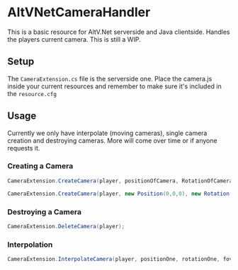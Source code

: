 # AltVNetCameraHandler

This is a basic resource for AltV.Net serverside and Java clientside. Handles the players current camera. This is still a WIP.

## Setup

The `CameraExtension.cs` file is the serverside one. Place the camera.js inside your current resources and remember to make sure it's included in the `resource.cfg`

## Usage

Currently we only have interpolate (moving cameras), single camera creation and destroying cameras. More will come over time or if anyone requests it.

### Creating a Camera

```csharp
CameraExtension.CreateCamera(player, positionOfCamera, RotationOfCamera, fov);

CameraExtension.CreateCamera(player, new Position(0,0,0), new Rotation(0,0,0), 50);
```

### Destroying a Camera

```csharp
CameraExtension.DeleteCamera(player);
```

### Interpolation

```csharp
CameraExtension.InterpolateCamera(player, positionOne, rotationOne, fovOne, positionTwo, rotationTwo, fovTwo, duration
```
